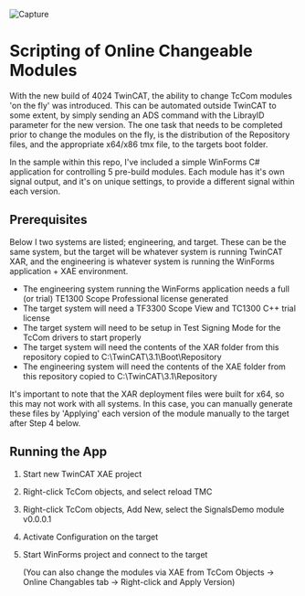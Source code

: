 
![Capture](./Pics/Capture.gif)



# Scripting of Online Changeable Modules

With the new build of 4024 TwinCAT, the ability to change TcCom modules 'on the fly' was introduced. This can be automated outside TwinCAT to some extent, by simply sending an ADS command with the LibrayID parameter for the new version. The one task that needs to be completed prior to change the modules on the fly, is the distribution of the Repository files, and the appropriate x64/x86 tmx file, to the targets boot folder.  

In the sample within this repo, I've included a simple WinForms C# application for controlling 5 pre-build modules. Each module has it's own signal output, and it's on unique settings, to provide a different signal within each version.



## Prerequisites

Below I two systems are listed; engineering, and target. These can be the same system, but the target will be whatever system is running TwinCAT XAR, and the engineering is whatever system is running the WinForms application + XAE environment.

* The engineering system running the WinForms application needs a full (or trial) TE1300 Scope Professional license generated
* The target system will need a TF3300 Scope View and TC1300 C++ trial license
* The target system will need to be setup in Test Signing Mode for the TcCom drivers to start properly
* The target system will need the contents of the XAR folder from this repository copied to C:\TwinCAT\3.1\Boot\Repository
* The engineering system will need the contents of the XAE folder from this repository copied to C:\TwinCAT\3.1\Repository



It's important to note that the XAR deployment files were built for x64, so this may not work with all systems. In this case, you can manually generate these files by 'Applying' each version of the module manually to the target after Step 4 below.



## Running the App

1. Start new TwinCAT XAE project

2. Right-click TcCom objects, and select reload TMC

3. Right-click TcCom objects, Add New, select the SignalsDemo module v0.0.0.1

4. Activate Configuration on the target

5. Start WinForms project and connect to the target

   (You can also change the modules via XAE from TcCom Objects -> Online Changables tab -> Right-click and Apply Version)

